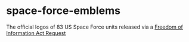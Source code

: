 # space-force-emblems

The official logos of 83 US Space Force units released via a [Freedom of Information Act Request](https://www.muckrock.com/foi/united-states-of-america-10/all-space-force-fieldcom-and-del-emblems-135011/)
